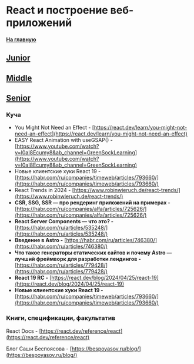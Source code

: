# React и построение веб-приложений

#### [На главную](README.md)

## [Junior](REACT_AND_OTHERS/Junior.md)

## [Middle](REACT_AND_OTHERS/Middle.md)

## [Senior](REACT_AND_OTHERS/Senior.md)

### Куча

- You Might Not Need an Effect - [https://react.dev/learn/you-might-not-need-an-effect](https://react.dev/learn/you-might-not-need-an-effect)
- EASY React Animation with useGSAP() - [https://www.youtube.com/watch?v=l0aI8Ecumy8&ab_channel=GreenSockLearning](https://www.youtube.com/watch?v=l0aI8Ecumy8&ab_channel=GreenSockLearning)
- Новые клиентские хуки React 19 - [https://habr.com/ru/companies/timeweb/articles/793660/](https://habr.com/ru/companies/timeweb/articles/793660/)
- React Trends in 2024 - [https://www.robinwieruch.de/react-trends/](https://www.robinwieruch.de/react-trends/)
- **CSR, SSG, SSR — про рендеринг приложений на примерах -** [https://habr.com/ru/companies/alfa/articles/725626/](https://habr.com/ru/companies/alfa/articles/725626/)
- **React Server Components — что это? -** [https://habr.com/ru/articles/535248/](https://habr.com/ru/articles/535248/)
- **Введение в Astro -** [https://habr.com/ru/articles/746380/](https://habr.com/ru/articles/746380/)
- **Что такое генераторы статических сайтов и почему Astro — лучший фреймворк для разработки лендингов -** [https://habr.com/ru/articles/779428/](https://habr.com/ru/articles/779428/)
- **React 19 RC -** [https://react.dev/blog/2024/04/25/react-19](https://react.dev/blog/2024/04/25/react-19)
- **Новые клиентские хуки React 19 -** [https://habr.com/ru/companies/timeweb/articles/793660/](https://habr.com/ru/companies/timeweb/articles/793660/)

### Книги, спецификации, факультатив

React Docs - [https://react.dev/reference/react](https://react.dev/reference/react)

Блог Саши Беспоясова - [https://bespoyasov.ru/blog/](https://bespoyasov.ru/blog/)
